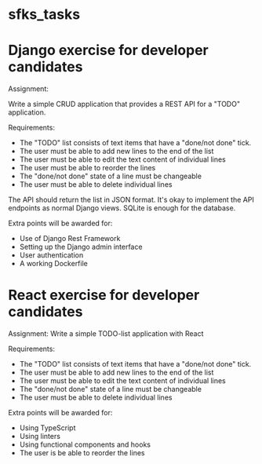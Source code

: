 # sfks_tasks
# Django exercise for developer candidates

Assignment:

Write a simple CRUD application that provides a REST API for a "TODO" application.

Requirements:

* The "TODO" list consists of text items that have a "done/not done" tick.
* The user must be able to add new lines to the end of the list
* The user must be able to edit the text content of individual lines
* The user must be able to reorder the lines
* The "done/not done" state of a line must be changeable
* The user must be able to delete individual lines

The API should return the list in JSON format. It's okay to implement the API endpoints as normal Django views. SQLite is enough for the database.

Extra points will be awarded for:

* Use of Django Rest Framework
* Setting up the Django admin interface
* User authentication
* A working Dockerfile

# React exercise for developer candidates

Assignment:
Write a simple TODO-list application with React

Requirements:

* The "TODO" list consists of text items that have a "done/not done" tick.
* The user must be able to add new lines to the end of the list
* The user must be able to edit the text content of individual lines
* The "done/not done" state of a line must be changeable
* The user must be able to delete individual lines

Extra points will be awarded for:

* Using TypeScript
* Using linters
* Using functional components and hooks
* The user is be able to reorder the lines
